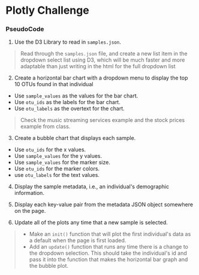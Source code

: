 # Plotly Challenge

### PseudoCode
1. Use the D3 Library to read in `samples.json`.
> Read through the `samples.json` file, and create a new list item in the dropdown select list using D3, which will be much faster and more adaptable than just writing in the html for the full dropdown list

2. Create a horizontal bar chart with a dropdown menu to display the top 10 OTUs found in that individual
- Use `sample_values` as the values for the bar chart.
- Use `otu_ids` as the labels for the bar chart.
- Use `otu_labels` as the overtext for the chart.
> Check the music streaming services example and the stock prices example from class.

3. Create a bubble chart that displays each sample.
- Use `otu_ids` for the x values.
- Use `sample_values` for the y values.
- Use `sample_values` for the marker size.
- Use `otu_ids` for the marker colors.
- use `otu_labels` for the text values.
> 

4. Display the sample metadata, i.e., an individual's demographic information.

5. Display each key-value pair from the metadata JSON object somewhere on the page.

6. Update all of the plots any time that a new sample is selected.
> - Make an `init()` function that will plot the first individual's data as a default when the page is first loaded.
> - Add an `update()` function that runs any time there is a change to the dropdown selection.  This should take the individual's id and pass it into the function that makes the horizontal bar graph and the bubble plot.